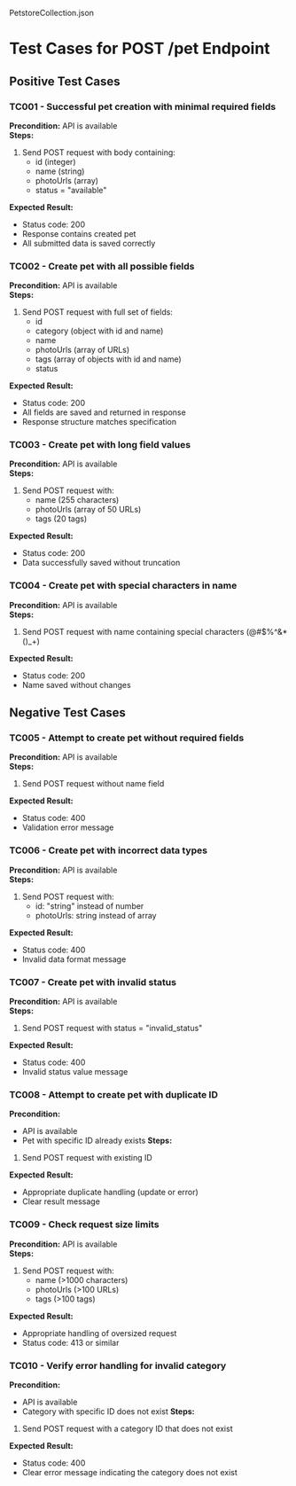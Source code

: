 PetstoreCollection.json
# Test Cases for POST /pet Endpoint

## Positive Test Cases

### TC001 - Successful pet creation with minimal required fields
**Precondition:** API is available  
**Steps:**
1. Send POST request with body containing:
   - id (integer)
   - name (string)
   - photoUrls (array)
   - status = "available"

**Expected Result:**
- Status code: 200
- Response contains created pet
- All submitted data is saved correctly

### TC002 - Create pet with all possible fields
**Precondition:** API is available  
**Steps:**
1. Send POST request with full set of fields:
   - id
   - category (object with id and name)
   - name
   - photoUrls (array of URLs)
   - tags (array of objects with id and name)
   - status

**Expected Result:**
- Status code: 200
- All fields are saved and returned in response
- Response structure matches specification

### TC003 - Create pet with long field values
**Precondition:** API is available  
**Steps:**
1. Send POST request with:
   - name (255 characters)
   - photoUrls (array of 50 URLs)
   - tags (20 tags)

**Expected Result:**
- Status code: 200
- Data successfully saved without truncation

### TC004 - Create pet with special characters in name
**Precondition:** API is available  
**Steps:**
1. Send POST request with name containing special characters (@#$%^&*()_+)

**Expected Result:**
- Status code: 200
- Name saved without changes

## Negative Test Cases

### TC005 - Attempt to create pet without required fields
**Precondition:** API is available  
**Steps:**
1. Send POST request without name field

**Expected Result:**
- Status code: 400
- Validation error message

### TC006 - Create pet with incorrect data types
**Precondition:** API is available  
**Steps:**
1. Send POST request with:
   - id: "string" instead of number
   - photoUrls: string instead of array

**Expected Result:**
- Status code: 400
- Invalid data format message

### TC007 - Create pet with invalid status
**Precondition:** API is available  
**Steps:**
1. Send POST request with status = "invalid_status"

**Expected Result:**
- Status code: 400
- Invalid status value message

### TC008 - Attempt to create pet with duplicate ID
**Precondition:**
- API is available
- Pet with specific ID already exists
**Steps:**
1. Send POST request with existing ID

**Expected Result:**
- Appropriate duplicate handling (update or error)
- Clear result message

### TC009 - Check request size limits
**Precondition:** API is available  
**Steps:**
1. Send POST request with:
   - name (>1000 characters)
   - photoUrls (>100 URLs)
   - tags (>100 tags)

**Expected Result:**
- Appropriate handling of oversized request
- Status code: 413 or similar

### TC010 - Verify error handling for invalid category
**Precondition:**
- API is available
- Category with specific ID does not exist
**Steps:**
1. Send POST request with a category ID that does not exist

**Expected Result:**
- Status code: 400
- Clear error message indicating the category does not exist
